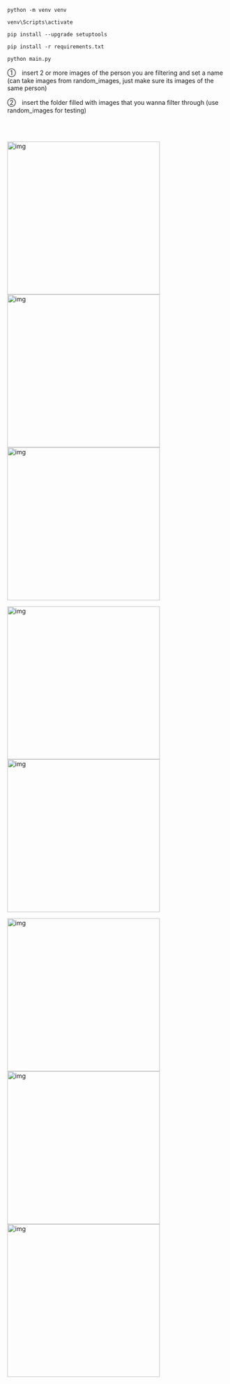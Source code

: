 ```
python -m venv venv

venv\Scripts\activate

pip install --upgrade setuptools

pip install -r requirements.txt

python main.py
```
①　insert 2 or more images of the person you are filtering and set a name
   (can take images from random_images, just make sure its images of the same person)
   
②　insert the folder filled with images that you wanna filter through 
   (use random_images for testing)


<p>
　<h2></h2>
  <img src="https://github.com/user-attachments/assets/6aa4ec37-d920-4c56-bc14-00a890a9dac1" alt="img" width="350" height="auto" />
  <img src="https://github.com/user-attachments/assets/3cf177df-9900-4624-80a9-36f18fab6965" alt="img" width="350" height="auto" />
  <img src="https://github.com/user-attachments/assets/62e62acb-0037-443d-9035-21d25b7b7ce5" alt="img" width="350" height="auto" />
</p>
<p>
  <img src="https://github.com/user-attachments/assets/1da4767f-509f-4d0c-9629-d3c6c8142320" alt="img" width="350" height="auto" />
  <img src="https://github.com/user-attachments/assets/e60fa7e7-37ab-480f-a670-a4386074e1a2" alt="img" width="350" height="auto" />
</p>
<p>
  <img src="https://github.com/user-attachments/assets/ae7a2039-8357-4e2e-8bb1-4b586e26e6e0" alt="img" width="350" height="auto" />
  <img src="https://github.com/user-attachments/assets/5d5f9625-98b9-4ff3-a4b5-5642486b035a" alt="img" width="350" height="auto" />
  <img src="https://github.com/user-attachments/assets/a015129f-1dc9-4323-a30e-92a6a44b42b9" alt="img" width="350" height="auto" />
</p>
